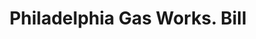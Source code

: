 ---
doi: 10.7916/D8Q25BDN
date_other: '1870'
date_other_textual: 1870-1879
form: printed ephemera
genre:
- Invoices
name:
- Philadelphia Gas Works
object_in_context_url: https://biggert.cul.columbia.edu/items/view/ave_biggert_01703
subject_hierarchical_geographic:
- Philadelphia, Pennsylvania, United States
subject_name:
- Philadelphia Gas Works
title: Philadelphia Gas Works. Bill
sort_title: Philadelphia Gas Works. Bill
call_number: ave_biggert_01703
coordinates:
- 40.00944444444445,-75.13333333333334
pid: ave_biggert_01703
identifiers: ave_biggert_01703
permalink: /biggert/ave_biggert_01703/
layout: iiif-image-page
---